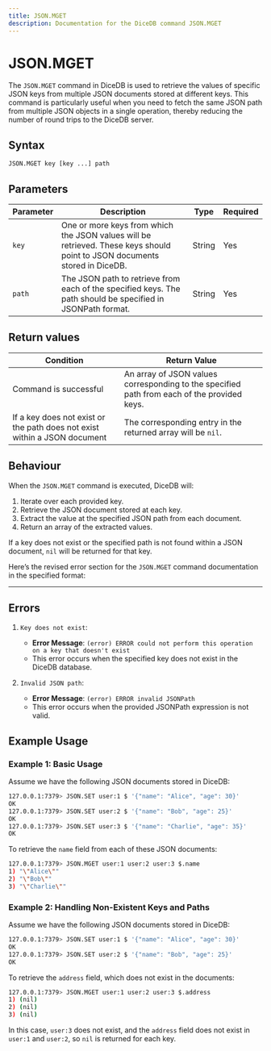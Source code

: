```yaml
---
title: JSON.MGET
description: Documentation for the DiceDB command JSON.MGET
---
```


# JSON.MGET

The `JSON.MGET` command in DiceDB is used to retrieve the values of specific JSON keys from multiple JSON documents stored at different keys. This command is particularly useful when you need to fetch the same JSON path from multiple JSON objects in a single operation, thereby reducing the number of round trips to the DiceDB server.

## Syntax

```bash
JSON.MGET key [key ...] path
```

## Parameters

| Parameter | Description                                                                                                                | Type   | Required |
| --------- | -------------------------------------------------------------------------------------------------------------------------- | ------ | -------- |
| `key`     | One or more keys from which the JSON values will be retrieved. These keys should point to JSON documents stored in DiceDB. | String | Yes      |
| `path`    | The JSON path to retrieve from each of the specified keys. The path should be specified in JSONPath format.                | String | Yes      |

## Return values

| Condition                                                                 | Return Value                                                                                |
| ------------------------------------------------------------------------- | ------------------------------------------------------------------------------------------- |
| Command is successful                                                     | An array of JSON values corresponding to the specified path from each of the provided keys. |
| If a key does not exist or the path does not exist within a JSON document | The corresponding entry in the returned array will be `nil`.                                |

## Behaviour

When the `JSON.MGET` command is executed, DiceDB will:

1. Iterate over each provided key.
2. Retrieve the JSON document stored at each key.
3. Extract the value at the specified JSON path from each document.
4. Return an array of the extracted values.

If a key does not exist or the specified path is not found within a JSON document, `nil` will be returned for that key.

Here’s the revised error section for the `JSON.MGET` command documentation in the specified format:

---

## Errors

1. `Key does not exist`:

   - **Error Message**: `(error) ERROR could not perform this operation on a key that doesn't exist`
   - This error occurs when the specified key does not exist in the DiceDB database.

2. `Invalid JSON path`:
   - **Error Message**: `(error) ERROR invalid JSONPath`
   - This error occurs when the provided JSONPath expression is not valid.

## Example Usage

### Example 1: Basic Usage

Assume we have the following JSON documents stored in DiceDB:

```bash
127.0.0.1:7379> JSON.SET user:1 $ '{"name": "Alice", "age": 30}'
OK
127.0.0.1:7379> JSON.SET user:2 $ '{"name": "Bob", "age": 25}'
OK
127.0.0.1:7379> JSON.SET user:3 $ '{"name": "Charlie", "age": 35}'
OK
```

To retrieve the `name` field from each of these JSON documents:

```bash
127.0.0.1:7379> JSON.MGET user:1 user:2 user:3 $.name
1) "\"Alice\""
2) "\"Bob\""
3) "\"Charlie\""
```

### Example 2: Handling Non-Existent Keys and Paths

Assume we have the following JSON documents stored in DiceDB:

```bash
127.0.0.1:7379> JSON.SET user:1 $ '{"name": "Alice", "age": 30}'
OK
127.0.0.1:7379> JSON.SET user:2 $ '{"name": "Bob", "age": 25}'
OK
```

To retrieve the `address` field, which does not exist in the documents:

```bash
127.0.0.1:7379> JSON.MGET user:1 user:2 user:3 $.address
1) (nil)
2) (nil)
3) (nil)
```

In this case, `user:3` does not exist, and the `address` field does not exist in `user:1` and `user:2`, so `nil` is returned for each key.
